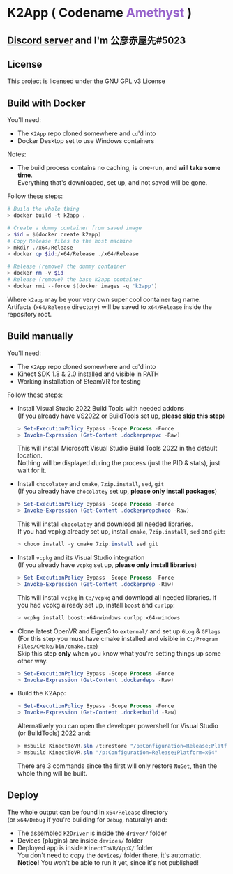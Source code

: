 <h1 dir=auto>
<b>K2App</b>
<text>(&nbspCodename</text>
<text style="color:#9966cc;">Amethyst</text>
<text>)</text>
</h1>

## <ins>__[Discord server](https://discord.gg/YBQCRDG)__</ins> and I'm **公彦赤屋先#5023**

## **License**
This project is licensed under the GNU GPL v3 License 

## **Build with Docker**
You'll need:
 - The ```K2App``` repo cloned somewhere and ```cd```'d into
 - Docker Desktop set to use Windows containers

Notes:
 - The build process contains no caching, is one-run, **and will take some time**.<br>
   Everything that's downloaded, set up, and not saved will be gone.

Follow these steps:
  ```powershell
  # Build the whole thing
  > docker build -t k2app .

  # Create a dummy container from saved image
  > $id = $(docker create k2app)
  # Copy Release files to the host machine
  > mkdir ./x64/Release
  > docker cp $id:/x64/Release ./x64/Release

  # Release (remove) the dummy container
  > docker rm -v $id
  # Release (remove) the base k2app container
  > docker rmi --force $(docker images -q 'k2app')
  ```
  Where ```k2app``` may be your very own super cool container tag name.<br>
  Artifacts (```x64/Release``` directory) will be saved to ```x64/Release``` inside the repository root.<br>

  
## **Build manually**
You'll need:
 - The ```K2App``` repo cloned somewhere and ```cd```'d into
 - Kinect SDK 1.8 & 2.0 installed and visible in PATH
 - Working installation of SteamVR for testing

Follow these steps:

- Install Visual Studio 2022 Build Tools with needed addons<br>
  (If you already have VS2022 or BuildTools set up, **please skip this step**)<br>
  ```powershell
  > Set-ExecutionPolicy Bypass -Scope Process -Force
  > Invoke-Expression (Get-Content .dockerprepvc -Raw)
  ```
  This will install Microsoft Visual Studio Build Tools 2022 in the default location.<br>
  Nothing will be displayed during the process (just the PID & stats), just wait for it.

- Install ```chocolatey``` and ```cmake```, ```7zip.install```, ```sed```, ```git```<br>
  (If you already have ```chocolatey``` set up, **please only install packages**)<br>
  ```powershell
  > Set-ExecutionPolicy Bypass -Scope Process -Force
  > Invoke-Expression (Get-Content .dockerprepchoco -Raw)
  ```
  This will install ```chocolatey``` and download all needed libraries.<br>
  If you had vcpkg already set up, install ```cmake```, ```7zip.install```, ```sed``` and ```git```:
  ```powershell
  > choco install -y cmake 7zip.install sed git
  ```

- Install ```vcpkg``` and its Visual Studio integration<br>
  (If you already have ```vcpkg``` set up, **please only install libraries**)<br>
  ```powershell
  > Set-ExecutionPolicy Bypass -Scope Process -Force
  > Invoke-Expression (Get-Content .dockerprep -Raw)
  ```
  This will install ```vcpkg``` in ```C:/vcpkg``` and download all needed libraries.
  If you had vcpkg already set up, install ```boost``` and ```curlpp```:
  ```powershell
  > vcpkg install boost:x64-windows curlpp:x64-windows
  ```

- Clone latest OpenVR and Eigen3 to ```external/``` and set up ```GLog``` & ```GFlags```<br>
  (For this step you must have cmake installed and visible in ```C:/Program Files/CMake/bin/cmake.exe```)<br>
  Skip this step **only** when you know what you're setting things up some other way.
  ```powershell
  > Set-ExecutionPolicy Bypass -Scope Process -Force
  > Invoke-Expression (Get-Content .dockerdeps -Raw)
  ```

- Build the K2App:<br>
  ```powershell
  > Set-ExecutionPolicy Bypass -Scope Process -Force
  > Invoke-Expression (Get-Content .dockerbuild -Raw)
  ```
  Alternatively you can open the developer powershell for Visual Studio (or BuildTools) 2022 and:
  ```powershell
  > msbuild KinectToVR.sln /t:restore "/p:Configuration=Release;Platform=x64;RestorePackagesConfig=true"
  > msbuild KinectToVR.sln "/p:Configuration=Release;Platform=x64"
  ```
  There are 3 commands since the first will only restore ```NuGet```,  then the whole thing will be built.

## **Deploy**
The whole output can be found in ```x64/Release``` directory<br>
(or ```x64/Debug``` if you're building for ```Debug```, naturally) and:
 - The assembled ```K2Driver``` is inside the ```driver/``` folder
 - Devices (plugins) are inside ```devices/``` folder
 - Deployed app is inside ```KinectToVR/AppX/``` folder<br>
   You don't need to copy the ```devices/``` folder there, it's automatic.<br>
   **Notice!** You won't be able to run it yet, since it's not published!
